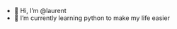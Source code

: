 - 👋 Hi, I’m @laurent
- 🌱 I’m currently learning python to make my life easier

<!---
lariga06/lariga06 is a ✨ special ✨ repository because its `README.md` (this file) appears on your GitHub profile.
You can click the Preview link to take a look at your changes.
--->
